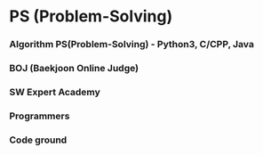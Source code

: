 # PS (Problem-Solving)
### Algorithm PS(Problem-Solving) - Python3, C/CPP, Java


### BOJ (Baekjoon Online Judge)
### SW Expert Academy
### Programmers
### Code ground
